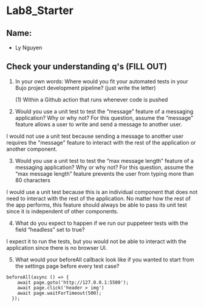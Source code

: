 # Lab8_Starter

## Name:

* Ly Nguyen

## Check your understanding q's (FILL OUT)
1. In your own words: Where would you fit your automated tests in your Bujo project development pipeline? (just write the letter)

    (1) Within a Github action that runs whenever code is pushed 

2. Would you use a unit test to test the “message” feature of a messaging application? Why or why not? For this question, assume the “message” feature allows a user to write and send a message to another user.

I would not use a unit test because sending a message to another user requires the "message" feature to interact with the rest of the application or another component.

3. Would you use a unit test to test the “max message length” feature of a messaging application? Why or why not? For this question, assume the “max message length” feature prevents the user from typing more than 80 characters

I would use a unit test because this is an individual component that does not need to interact with the rest of the application. No matter how the rest of the app performs, this feature should always be able to pass its unit test since it is independent of other components.

4. What do you expect to happen if we run our puppeteer tests with the field “headless” set to true?

I expect it to run the tests, but you would not be able to interact with the application since there is no browser UI.

5. What would your beforeAll callback look like if you wanted to start from the settings page before every test case?

```
beforeAll(async () => {
    await page.goto('http://127.0.0.1:5500');
    await page.click('header > img')
    await page.waitForTimeout(500);
  });
```